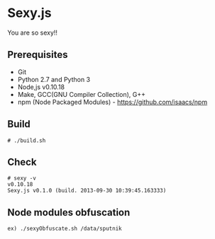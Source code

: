 # Sexy.js

You are so sexy!!

## Prerequisites

- Git
- Python 2.7 and Python 3 
- Node,js v0.10.18
- Make, GCC(GNU Compiler Collection), G++
- npm (Node Packaged Modules) - https://github.com/isaacs/npm

## Build
```shell
# ./build.sh
```

## Check
```shell
# sexy -v
v0.10.18
Sexy.js v0.1.0 (build. 2013-09-30 10:39:45.163333)
```

## Node modules obfuscation
```shell
ex) ./sexyObfuscate.sh /data/sputnik